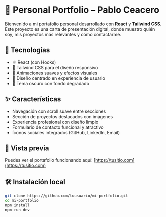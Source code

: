 # 💼 Personal Portfolio – Pablo Ceacero

Bienvenido a mi portafolio personal desarrollado con **React** y **Tailwind CSS**. Este proyecto es una carta de presentación digital, donde muestro quién soy, mis proyectos más relevantes y cómo contactarme.

## 🚀 Tecnologías

- ⚛️ React (con Hooks)
- 💨 Tailwind CSS para el diseño responsivo
- 🎯 Animaciones suaves y efectos visuales
- 📱 Diseño centrado en experiencia de usuario
- 🌙 Tema oscuro con fondo degradado

## ✨ Características

- Navegación con scroll suave entre secciones
- Sección de proyectos destacados con imágenes
- Experiencia profesional con diseño limpio
- Formulario de contacto funcional y atractivo
- Íconos sociales integrados (GitHub, LinkedIn, Email)

## 📸 Vista previa

Puedes ver el portafolio funcionando aquí: [https://tusitio.com](https://tusitio.com) 
## 🛠 Instalación local

```bash
git clone https://github.com/tuusuario/mi-portfolio.git
cd mi-portfolio
npm install
npm run dev
